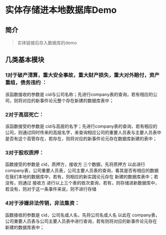 <h1>实体存储进本地数据库Demo</h1>

<h2>简介</h2>

<blockquote>
  <p>实体链接后存入数据库的demo</p>
</blockquote>

<h2>几类基本模块</h2>

<h3>1对于破产清算，重大安全事故，重大财产损失，重大对外赔付，资产重组，债务违约
：</h3>

<p>该函数接收的参数是 cid与公司名称；先进行company表的查询，若有相应的公司，则将对应的新事件论元整个存在新建的数据库表中；
</p>

<h3>
2对于高层死亡：
</h3>
<p>
该函数接受的参数是 cid与高层的名字；先进行company表的查询，若有相应的公司，则通过同时传来的高层名字，来查询相应公司的重要人员表与主要人员表中是否有这个高管存在，若存在，则将对应的新事件论元存在数据库新建的表中；
</p>

<h3>
3对于股权质押：
</h3>
<p>
函数接受的参数是 cid，质押方，接收方 三个数据，先将质押方 以此进行 company表，公司重要人员表，公司主要人员表的查询，看其是否有相应的数据在我们本地的数据库中，若有，则相应的新实践论元存在 新建的数据库表中；若没有，则通过 接收方 进行以上三个表的依次查询，若有，则存储进新数据库中，若没有，则对于这一条事件来说，则不进行存储
</p>

<h3>
4对于涉嫌非法传销，非法集资：
</h3>
<p>
函数接收的参数是 cid，公司名或人名，先将公司名或人名 以此在 company表，公司重要人员表与公司主要人员表中进行查询，若有则将对应的新事件论元存在 新建的数据库表中；
</p>
